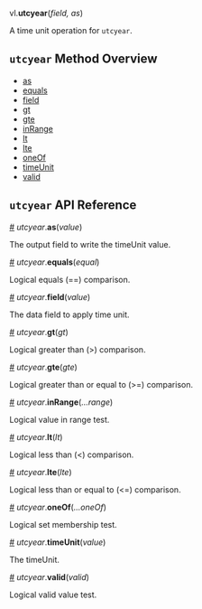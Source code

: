 vl.<b>utcyear</b>(<em>field, as</em>)

A time unit operation for <code>utcyear</code>.

## <code>utcyear</code> Method Overview

* <a href="#as">as</a>
* <a href="#equals">equals</a>
* <a href="#field">field</a>
* <a href="#gt">gt</a>
* <a href="#gte">gte</a>
* <a href="#inRange">inRange</a>
* <a href="#lt">lt</a>
* <a href="#lte">lte</a>
* <a href="#oneOf">oneOf</a>
* <a href="#timeUnit">timeUnit</a>
* <a href="#valid">valid</a>

## <code>utcyear</code> API Reference

<a id="as" href="#as">#</a>
<em>utcyear</em>.<b>as</b>(<em>value</em>)

The output field to write the timeUnit value.

<a id="equals" href="#equals">#</a>
<em>utcyear</em>.<b>equals</b>(<em>equal</em>)

Logical equals (==) comparison.

<a id="field" href="#field">#</a>
<em>utcyear</em>.<b>field</b>(<em>value</em>)

The data field to apply time unit.

<a id="gt" href="#gt">#</a>
<em>utcyear</em>.<b>gt</b>(<em>gt</em>)

Logical greater than (>) comparison.

<a id="gte" href="#gte">#</a>
<em>utcyear</em>.<b>gte</b>(<em>gte</em>)

Logical greater than or equal to (>=) comparison.

<a id="inRange" href="#inRange">#</a>
<em>utcyear</em>.<b>inRange</b>(<em>...range</em>)

Logical value in range test.

<a id="lt" href="#lt">#</a>
<em>utcyear</em>.<b>lt</b>(<em>lt</em>)

Logical less than (<) comparison.

<a id="lte" href="#lte">#</a>
<em>utcyear</em>.<b>lte</b>(<em>lte</em>)

Logical less than or equal to (<=) comparison.

<a id="oneOf" href="#oneOf">#</a>
<em>utcyear</em>.<b>oneOf</b>(<em>...oneOf</em>)

Logical set membership test.

<a id="timeUnit" href="#timeUnit">#</a>
<em>utcyear</em>.<b>timeUnit</b>(<em>value</em>)

The timeUnit.

<a id="valid" href="#valid">#</a>
<em>utcyear</em>.<b>valid</b>(<em>valid</em>)

Logical valid value test.

